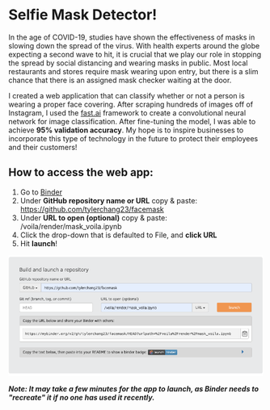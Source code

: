 # Selfie Mask Detector!

In the age of COVID-19, studies have shown the effectiveness of masks in slowing down the spread of the virus. With health experts around the globe expecting a second wave to hit, it is crucial that we play our role in stopping the spread by social distancing and wearing masks in public. Most local restaurants and stores require mask wearing upon entry, but there is a slim chance that there is an assigned mask checker waiting at the door. 

I created a web application that can classify whether or not a person is wearing a proper face covering. After scraping hundreds of images off of Instagram, I used the [fast.ai](https://www.fast.ai/) framework to create a convolutional neural network for image classification. After fine-tuning the model, I was able to achieve **95% validation accuracy**. My hope is to inspire businesses to incorporate this type of technology in the future to protect their employees and their customers! 

## How to access the web app:

1) Go to [Binder](https://mybinder.org/)
2) Under **GitHub repository name or URL** copy & paste: https://github.com/tylerchang23/facemask
3) Under **URL to open (optional)**  copy & paste: /voila/render/mask_voila.ipynb
4) Click the drop-down that is defaulted to File, and **click URL**
5) Hit **launch**!

![alt text](https://github.com/tylerchang23/facemask/blob/main/binder_screenshot.png)

***Note: It may take a few minutes for the app to launch, as Binder needs to "recreate" it if no one has used it recently.***
